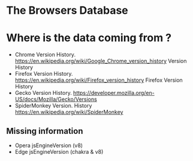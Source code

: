 # The Browsers Database


# Where is the data coming from ?

- Chrome Version History. https://en.wikipedia.org/wiki/Google_Chrome_version_history Version History
- Firefox Version History. https://en.wikipedia.org/wiki/Firefox_version_history Firefox Version History
- Gecko Version History.  https://developer.mozilla.org/en-US/docs/Mozilla/Gecko/Versions
- SpiderMonkey Version. History https://en.wikipedia.org/wiki/SpiderMonkey


## Missing information

- Opera jsEngineVersion (v8)
- Edge jsEngineVersion  (chakra & v8)
